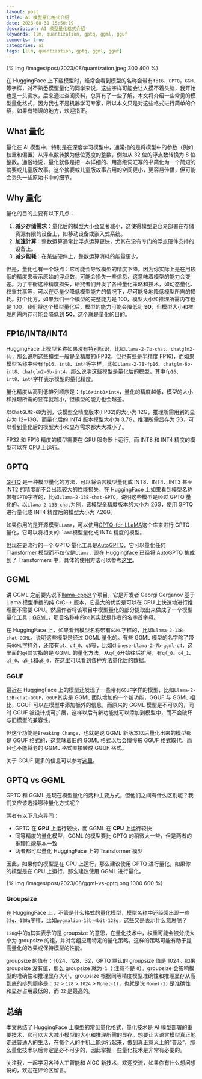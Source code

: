 ```yaml
---
layout: post
title: AI 模型量化格式介绍
date: 2023-08-31 15:50:19
description: AI 模型量化格式介绍
keywords: llm, quantization, gptq, ggml, gguf
comments: true
categories: ai
tags: [llm, quantization, gptq, ggml, gguf]
---
```


{% img /images/post/2023/08/quantization.jpeg 300 400 %}

在 HuggingFace 上下载模型时，经常会看到模型的名称会带有`fp16`、`GPTQ`，`GGML`等字样，对不熟悉模型量化的同学来说，这些字样可能会让人摸不着头脑，我开始也是一头雾水，后来通过查阅资料，总算有了一些了解，本文将介绍一些常见的模型量化格式，因为我也不是机器学习专家，所以本文只是对这些格式进行简单的介绍，如果有错误的地方，欢迎指正。

<!--more-->

## What 量化

量化在 AI 模型中，特别是在深度学习模型中，通常指的是将模型中的参数（例如权重和偏置）从浮点数转换为低位宽度的整数，例如从 32 位的浮点数转换为 8 位整数。通俗地说，量化就像是把一本详细的、用高级词汇写的书简化为一个简短的摘要或儿童版故事。这个摘要或儿童版故事占用的空间更小，更容易传播，但可能会丢失一些原始书中的细节。

## Why 量化

量化的目的主要有以下几点：

1. **减少存储需求**：量化后的模型大小会显著减小，这使得模型更容易部署在存储资源有限的设备上，如移动设备或嵌入式系统。
2. **加速计算**：整数运算通常比浮点运算更快，尤其在没有专门的浮点硬件支持的设备上。
3. **减少能耗**：在某些硬件上，整数运算消耗的能量更少。

但是，量化也有一个缺点：它可能会导致模型的精度下降。因为你实际上是在用较低的精度来表示原始的浮点数，可能会损失一些信息，这意味着模型的能力会变差。为了平衡这种精度损失，研究者们开发了各种量化策略和技术，如动态量化、权重共享等，可以在尽量少降低模型能力的情况下，尽可能多地降低模型所需的损耗。打个比方，如果我们一个模型的完整能力是 100，模型大小和推理所需内存也是 100，我们将这个模型量化后，模型的能力可能会降低到 **90**，但模型大小和推理所需内存可能会降低到 **50**，这个就是量化的目的。

## FP16/INT8/INT4

HuggingFace 上模型名称如果没有特别标识，比如`Llama-2-7b-chat`、`chatglm2-6b`，那么说明这些模型一般是全精度的(FP32，但也有些是半精度 FP16)，而如果模型名称中带有`fp16`、`int8`、`int4`等字样，比如`Llama-2-7B-fp16`、`chatglm-6b-int8`、`chatglm2-6b-int4`，那么说明这些模型是量化后的模型，其中`fp16`、`int8`、`int4`字样表示模型的量化精度。

量化精度从高到低排列顺序是：`fp16`>`int8`>`int4`，量化的精度越低，模型的大小和推理所需的显存就越小，但模型的能力也会越差。

以`ChatGLM2-6B`为例，该模型全精度版本(FP32)的大小为 12G，推理所需用到的显存为 12~13G，而量化后的 INT4 版本模型大小为 3.7G，推理所需显存为 5G，可以看到量化后的模型大小和显存需求都大大减小了。

FP32 和 FP16 精度的模型需要在 GPU 服务器上运行，而 INT8 和 INT4 精度的模型可以在 CPU 上运行。

## GPTQ

[GPTQ](https://github.com/IST-DASLab/gptq) 是一种模型量化的方法，可以将语言模型量化成 INT8、INT4、INT3 甚至 INT2 的精度而不会出现较大的性能损失，在 HuggingFace 上如果看到模型名称带有`GPTQ`字样的，比如`Llama-2-13B-chat-GPTQ`，说明这些模型是经过 GPTQ 量化的。以`Llama-2-13B-chat`为例，该模型全精度版本的大小为 26G，使用 GPTQ 进行量化成 INT4 精度后的模型大小为 7.26G。

如果你用的是开源模型`LLama`，可以使用[GPTQ-for-LLaMA](https://github.com/qwopqwop200/GPTQ-for-LLaMa)这个库来进行 GPTQ 量化，它可以将相关的`Llama`模型量化成 INT4 精度的模型。

但现在更流行的一个 GPTQ 量化工具是[AutoGPTQ](https://github.com/PanQiWei/AutoGPTQ)，它可以量化任何 Transformer 模型而不仅仅是`Llama`，现在 Huggingface 已经将 AutoGPTQ 集成到了 Transformers 中，具体的使用方法可以参考[这里](https://huggingface.co/blog/zh/gptq-integration)。

## GGML

讲 GGML 之前要先说下[llama-cpp](https://github.com/ggerganov/llama.cpp)这个项目，它是开发者 Georgi Gerganov 基于 Llama 模型手撸的纯 C/C++ 版本，它最大的优势是可以在 CPU 上快速地进行推理而不需要 GPU。然后作者将该项目中模型量化的部分提取出来做成了一个模型量化工具：[GGML](https://github.com/ggerganov/ggml)，项目名称中的`GG`其实就是作者的名字首字母。

在 HuggingFace 上，如果看到模型名称带有`GGML`字样的，比如`Llama-2-13B-chat-GGML`，说明这些模型是经过 GGML 量化的。有些 GGML 模型的名字除了带有`GGML`字样外，还带有`q4`、`q4_0`、`q5`等，比如`Chinese-Llama-2-7b-ggml-q4`，这里面的`q4`其实指的是 GGML 的量化方法，从`q4_0`开始往后扩展，有`q4_0`、`q4_1`、`q5_0`、`q5_1`和`q8_0`，在[这里](https://github.com/ggerganov/llama.cpp#quantization)可以看到各种方法量化后的数据。

### GGUF

最近在 HuggingFace 上的模型还发现了一些带有`GGUF`字样的模型，比如`Llama-2-13B-chat-GGUF`，`GGUF`其实是 GGML 团队增加的一个新功能，GGUF 与 GGML 相比，GGUF 可以在模型中添加额外的信息，而原来的 GGML 模型是不可以的，同时 GGUF 被设计成可扩展，这样以后有新功能就可以添加到模型中，而不会破坏与旧模型的兼容性。

但这个功能是`Breaking Change`，也就是说 GGML 新版本以后量化出来的模型都是 GGUF 格式的，这意味着旧的 GGML 格式以后会慢慢被 GGUF 格式取代，而且也不能将老的 GGML 格式直接转成 GGUF 格式。

关于 GGUF 更多的信息可以参考[这里](https://github.com/ggerganov/llama.cpp/pull/2398#issuecomment-1682837610)。

## GPTQ vs GGML

GPTQ 和 GGML 是现在模型量化的两种主要方式，但他们之间有什么区别呢？我们又应该选择哪种量化方式呢？

两者有以下几点异同：

- GPTQ 在 **GPU** 上运行较快，而 GGML 在 **CPU** 上运行较快
- 同等精度的量化模型，GGML 的模型要比 GPTQ 的稍微大一些，但是两者的推理性能基本一致
- 两者都可以量化 HuggingFace 上的 Transformer 模型

因此，如果你的模型是在 GPU 上运行，那么建议使用 GPTQ 进行量化，如果你的模型是在 CPU 上运行，那么建议使用 GGML 进行量化。

{% img /images/post/2023/08/ggml-vs-gptq.png 1000 600 %}

### Groupsize

在 HuggingFace 上，不管是什么格式的量化模型，模型名称中还经常出现一些`32g`、`128g`字样，比如`pygmalion-13b-4bit-128g`，这些又是表示什么意思呢？

`128g`中的`g`其实表示的是 groupsize 的意思，在量化技术中，权重可能会被分成大小为 groupsize 的组，并对每组应用特定的量化策略，这样的策略可能有助于提高量化的效果或保持模型的性能。

groupsize 的值有：1024、128、32，GPTQ 默认的 groupsize 值是 1024。如果 groupsize 没有值，那么 groupsize 就为`-1`（ 注意不是 `0`）。groupsize 会影响模型的准确性和推理显存大小，groupsize 根据同等精度模型准确性和推理显存从高到底的排列顺序是：`32` > `128` > `1024` > `None(-1)`，也就是说 `None(-1)` 是准确性和显存占用最低的，而 `32` 是最高的。

## 总结

本文总结了 HuggingFace 上模型的常见量化格式，量化技术是 AI 模型部署的重要技术，它可以大大减小模型的大小和推理所需的显存。想要让大语言模型真正地走进普通人的生活，在每个人的手机上能运行起来，做到真正意义上的“普及”，那么量化技术以后肯定是必不可少的，因此掌握一些量化技术是非常有必要的。

关注我，一起学习各种人工智能和 AIGC 新技术，欢迎交流，如果你有什么想问想说的，欢迎在评论区留言。
